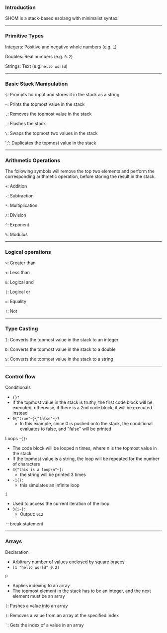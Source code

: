### Introduction
SHOM is a stack-based esolang with minimalist syntax.

---

### Primitive Types
Integers: Positive and negative whole numbers (e.g. `1`)

Doubles: Real numbers (e.g. `0.2`)

Strings: Text (e.g.`hello world`)

---

### Basic Stack Manipulation
`$`: Prompts for input and stores it in the stack as a string

`~`: Prints the topmost value in the stack

`,`: Removes the topmost value in the stack

`_`: Flushes the stack

`\`: Swaps the topmost two values in the stack

';': Duplicates the topmost value in the stack

---

### Arithmetic Operations
The following symbols will remove the top two elements and perform the corresponding arithmetic operation, before storing the result in the stack.

`+`: Addition

`-`: Subtraction

`*`: Multiplication

`/`: Division

`^`: Exponent

`%`: Modulus

---

### Logical operations

`>`: Greater than

`<`: Less than

`&`: Logical and

`|`: Logical or

`=`: Equality

`!`: Not

---

### Type Casting

`I`: Converts the topmost value in the stack to an integer

`D`: Converts the topmost value in the stack to a double

`S`: Converts the topmost value in the stack to a string

---

### Control flow

Conditionals
- `{}?`
- If the topmost value in the stack is truthy, the first code block will be executed, otherwise, if there is a 2nd code block, it will be executed instead
- `0{"true"~}{"false"~}?`
    - In this example, since 0 is pushed onto the stack, the conditional evaluates to false, and "false" will be printed

Loops
-`{}:`
- The code block will be looped n times, where n is the topmost value in the stack
- If the topmost value is a string, the loop will be repeated for the number of characters
- `3{"this is a loop\n"~}:`
    - the string will be printed 3 times
- `-1{}:`
    - this simulates an infinite loop

`i`
- Used to access the current iteration of the loop
- `3{i~}:`
    - Output: `012`

`'`: break statement

---

### Arrays

Declaration
- Arbitrary number of values enclosed by square braces
- `[1 "hello world" 0.2]`

`@`
- Applies indexing to an array
- The topmost element in the stack has to be an integer, and the next element must be an array

`(`: Pushes a value into an array

`)`: Removes a value from an array at the specified index

`` ` ``: Gets the index of a value in an array
